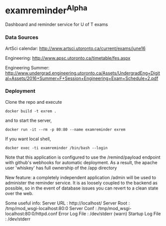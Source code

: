 # examreminder<sup>Alpha</sup>
Dashboard and reminder service for U of T exams 

### Data Sources

ArtSci calendar: http://www.artsci.utoronto.ca/current/exams/june16 

Engineering: http://www.apsc.utoronto.ca/timetable/fes.aspx

Engineering Summer: http://www.undergrad.engineering.utoronto.ca/Assets/UndergradEng+Digital+Assets/2016+Summer+F+Session+Engineering+Exam+Schedule+2.pdf

### Deployment

Clone the repo and execute

    docker build -t exrem .

and to start the server,

    docker run -it --rm -p 80:80 --name examreminder exrem

If you want local shell,

    docker exec -ti examreminder /bin/bash --login

Note that this application is configured to use the /remind/payload endpoint with github's webhooks for automatic
deployment. As a result, the apache user 'whiskey' has full ownership of the /app directory

New feature: a completely independent application /admin will be used to
administer the reminder service. It is as loosely coupled to the backend
as possible, so in the event of database issues you can revert to a clean
state over the web.

Some useful info: 
Server URL         : http://localhost/
Server Root        : /tmp/mod_wsgi-localhost:80:0
Server Conf        : /tmp/mod_wsgi-localhost:80:0/httpd.conf
Error Log File     : /dev/stderr (warn)
Startup Log File   : /dev/stderr
